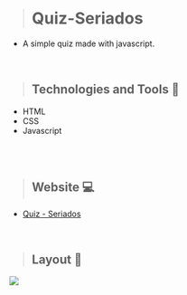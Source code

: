 # 
 

># Quiz-Seriados

+ A simple quiz made with javascript.
 
<br>

>## Technologies and Tools 🧰
+ HTML
+ CSS
+ Javascript

<br>

<br>

>## Website 💻
+ [Quiz - Seriados](https://todolist-vjs.netlify.app/)

<br>

>## Layout 🎥

<img src="https://github.com/giselle-ferreira/SagaFlix-NetflixClone/blob/main/assets/video/sagaflix-netflixclone.gif" />

>


